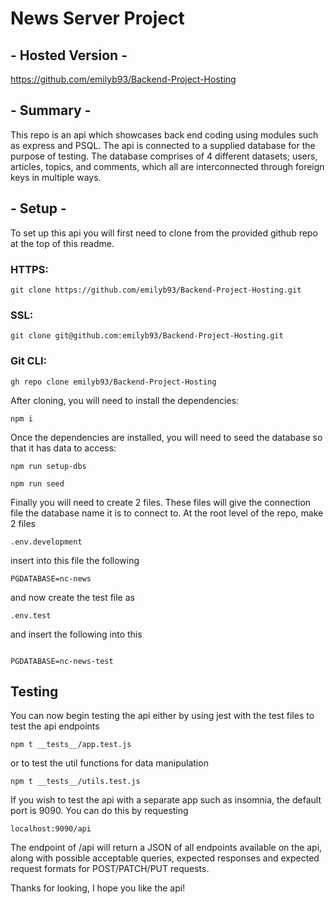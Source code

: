 # **News Server Project**

## - Hosted Version -

https://github.com/emilyb93/Backend-Project-Hosting

## - Summary -

This repo is an api which showcases back end coding using modules such as express and PSQL. The api is connected to a supplied database for the purpose of testing. The database comprises of 4 different datasets; users, articles, topics, and comments, which all are interconnected through foreign keys in multiple ways.

## - Setup -

To set up this api you will first need to clone from the provided github repo at the top of this readme.

### HTTPS:

```
git clone https://github.com/emilyb93/Backend-Project-Hosting.git
```

### SSL:

```
git clone git@github.com:emilyb93/Backend-Project-Hosting.git
```

### Git CLI:

```
gh repo clone emilyb93/Backend-Project-Hosting
```

After cloning, you will need to install the dependencies:

```
npm i
```

Once the dependencies are installed, you will need to seed the database so that it has data to access:

```
npm run setup-dbs

npm run seed
```

Finally you will need to create 2 files. These files will give the connection file the database name it is to connect to. At the root level of the repo, make 2 files

 `.env.development`

insert into this file the following

```
PGDATABASE=nc-news
```

and now create the test file as

`.env.test `

and insert the following into this

```

PGDATABASE=nc-news-test
```

## Testing

You can now begin testing the api either by using jest with the test files to test the api endpoints

```
npm t __tests__/app.test.js
```

or to test the util functions for data manipulation

```
npm t __tests__/utils.test.js
```

If you wish to test the api with a separate app such as insomnia, the default port is 9090.
You can do this by requesting

```
localhost:9090/api
```

The endpoint of /api will return a JSON of all endpoints available on the api, along with possible acceptable queries, expected responses and expected request formats for POST/PATCH/PUT requests.

Thanks for looking, I hope you like the api!